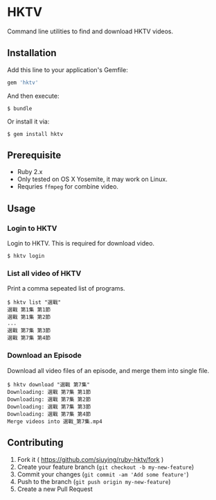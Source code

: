 # HKTV

Command line utilities to find and download HKTV videos.

## Installation

Add this line to your application's Gemfile:

```ruby
gem 'hktv'
```

And then execute:

    $ bundle

Or install it via:
    
    $ gem install hktv


## Prerequisite

- Ruby 2.x
- Only tested on OS X Yosemite, it may work on Linux.
- Requries ``ffmpeg`` for combine video.

## Usage

### Login to HKTV

Login to HKTV. This is required for download video.

    $ hktv login

### List all video of HKTV

Print a comma sepeated list of programs.

    $ hktv list "選戰"
    選戰 第1集 第1節
    選戰 第1集 第2節
    ...
    選戰 第7集 第3節
    選戰 第7集 第4節

### Download an Episode

Download all video files of an episode, and merge them into single file.

    $ hktv download "選戰 第7集"
    Downloading: 選戰 第7集 第1節
    Downloading: 選戰 第7集 第2節
    Downloading: 選戰 第7集 第3節
    Downloading: 選戰 第7集 第4節
    Merge videos into 選戰_第7集.mp4

## Contributing

1. Fork it ( https://github.com/siuying/ruby-hktv/fork )
2. Create your feature branch (`git checkout -b my-new-feature`)
3. Commit your changes (`git commit -am 'Add some feature'`)
4. Push to the branch (`git push origin my-new-feature`)
5. Create a new Pull Request
